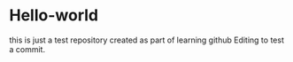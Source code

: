 # Hello-world
this is just a test repository created as part of learning github
Editing to test a commit.
